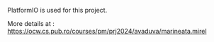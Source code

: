 PlatformIO is used for this project.

More details at : https://ocw.cs.pub.ro/courses/pm/prj2024/avaduva/marineata.mirel
